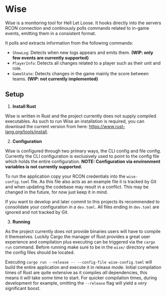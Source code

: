 # Wise

Wise is a monitoring tool for Hell Let Loose. 
It hooks directly into the servers RCON connection and continously polls commands related to in-game events,
emitting them in a consistent format.

It polls and extracts information from the following commands:

 - `ShowLog`: Detects when new logs appears and emits them. **(WIP: only few events are currently supported)**
 - `PlayerInfo`: Detects all changes related to a player such as their unit and role.
 - `GameState`: Detects changes in the game mainly the score between teams. **(WIP: not currently implemented)**

## Setup

1. **Install Rust**

Wise is written in Rust and the project currently does not supply compiled executables. 
As such to run Wise an installation is required, you can download the current version from here: https://www.rust-lang.org/tools/install.

2. **Configuration**

Wise is configured through two primary ways, the CLI config and file config. 
Currently the CLI configuration is exclusively used to point to the config file which holds the entire configuration.
**NOTE: Configuration via environment variables is not currently supported.**

To run the application copy your RCON credentials into the `wise-config.toml` file. 
As this file also acts as an example file it is tracked by Git and when updating the codebase may result in a conflict.
This may be changed in the future, for now just keep it in mind.

If you want to develop and later commit to this projects its recommended to consolidate your configuration in a `dev.toml`.
All files ending in `dev.toml` are ignored and not tracked by Git.

3. **Running**

As the project currently does not provide binaries users will have to compile it themselves. 
Luckily Cargo the manager of Rust provides a great user experience and compilation plus executing can be triggered via the `cargo run` command. 
Before running make sure to be in the `wise/` directory where the config files should be located. 

Executing `cargo run --release -- --config-file wise-config.toml` will build the entire application and execute it in release mode.
Initial compilation times of Rust are quite extensive as it compiles *all* dependencies, this means it will take some time to start.
For quicker compilation times, during development for example, omitting the `--release` flag will yield a *very* significant boost.
